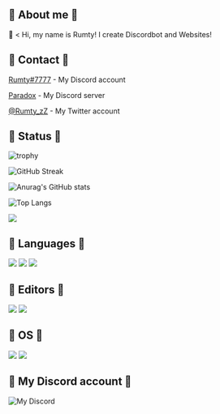 ## 🌟 About me 🌟

👻 < Hi, my name is Rumty!
I create Discordbot and Websites!

## 🌟 Contact 🌟
[Rumty#7777](https://discordapp.com/users/691137657484476466) - My Discord account

[Paradox](https://discord.gg/ch4nge) - My Discord server

[@Rumty_zZ](https://twitter.com/@Rumty_zZ) - My Twitter account

## 🌟 Status 🌟
![trophy](https://github-profile-trophy.vercel.app/?username=Rumty&theme=tokyonight&no-bg=true&no-frame=true&margin-w=5&margin-h=5&title=MultipleLang,Commits,PullRequest,Repositories,Issues,Followers)

![GitHub Streak](https://streak-stats.demolab.com?user=Rumty&theme=tokyonight&hide_border=true&border_radius=15&date_format=%5BY.%5Dn.j&background=22272E&stroke=5865F2&ring=5865F2&fire=5865F2&currStreakNum=57F287&sideNums=ADBAC7&currStreakLabel=ADBAC7&sideLabels=ADBAC7&dates=ADBAC7)

![Anurag's GitHub stats](https://github-readme-stats.vercel.app/api?username=Rumty&theme=tokyonight)

![Top Langs](https://github-readme-stats.vercel.app/api/top-langs/?username=Rumty&layout=compact&theme=tokyonight)

![](http://github-profile-summary-cards.vercel.app/api/cards/profile-details?username=Rumty&theme=github_dark)

## 🌟 Languages 🌟
![](https://img.shields.io/badge/-Python-F9DC3E.svg?logo=python&style=flat)
![](https://img.shields.io/badge/HTML5-E34F26?style=flat&logo=html5&logoColor=white)
![](https://img.shields.io/badge/CSS3-1572B6?style=flat&logo=css3&logoColor=white)

## 🌟 Editors 🌟
![](https://img.shields.io/badge/Visual_Studio_Code-0078d7?style=flatlabelColor=black&logo=visual-studio-code)
![](https://img.shields.io/badge/Replit-9c9c9c?logo=replit&style=flat)

## 🌟 OS 🌟
![](https://img.shields.io/badge/-Apple-999999.svg?logo=apple&style=plastic)
![](https://img.shields.io/badge/Windows-00a4ef?logo=windows&style=flat)

## 🌟 My Discord account 🌟
![My Discord](https://discord-readme-badge.vercel.app/api?id=691137657484476466)
